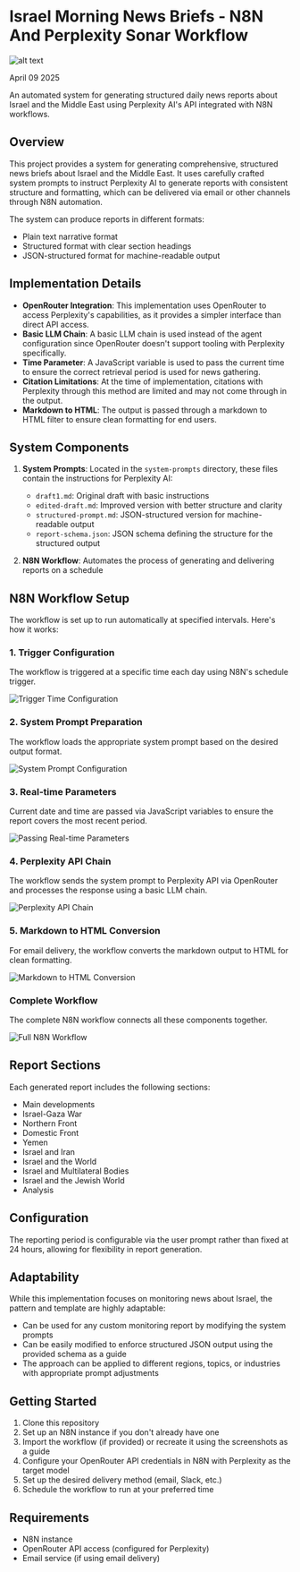 # Israel Morning News Briefs - N8N And Perplexity Sonar Workflow

 ![alt text](screenshots/full-n8n-workflow.png)

April 09 2025

An automated system for generating structured daily news reports about Israel and the Middle East using Perplexity AI's API integrated with N8N workflows.

## Overview

This project provides a system for generating comprehensive, structured news briefs about Israel and the Middle East. It uses carefully crafted system prompts to instruct Perplexity AI to generate reports with consistent structure and formatting, which can be delivered via email or other channels through N8N automation.

The system can produce reports in different formats:
- Plain text narrative format
- Structured format with clear section headings
- JSON-structured format for machine-readable output

## Implementation Details

- **OpenRouter Integration**: This implementation uses OpenRouter to access Perplexity's capabilities, as it provides a simpler interface than direct API access.
- **Basic LLM Chain**: A basic LLM chain is used instead of the agent configuration since OpenRouter doesn't support tooling with Perplexity specifically.
- **Time Parameter**: A JavaScript variable is used to pass the current time to ensure the correct retrieval period is used for news gathering.
- **Citation Limitations**: At the time of implementation, citations with Perplexity through this method are limited and may not come through in the output.
- **Markdown to HTML**: The output is passed through a markdown to HTML filter to ensure clean formatting for end users.

## System Components

1. **System Prompts**: Located in the `system-prompts` directory, these files contain the instructions for Perplexity AI:
   - `draft1.md`: Original draft with basic instructions
   - `edited-draft.md`: Improved version with better structure and clarity
   - `structured-prompt.md`: JSON-structured version for machine-readable output
   - `report-schema.json`: JSON schema defining the structure for the structured output

2. **N8N Workflow**: Automates the process of generating and delivering reports on a schedule

## N8N Workflow Setup

The workflow is set up to run automatically at specified intervals. Here's how it works:

### 1. Trigger Configuration

The workflow is triggered at a specific time each day using N8N's schedule trigger.

![Trigger Time Configuration](screenshots/trigger-time-config.png)

### 2. System Prompt Preparation

The workflow loads the appropriate system prompt based on the desired output format.

![System Prompt Configuration](screenshots/system-prompt.png)

### 3. Real-time Parameters

Current date and time are passed via JavaScript variables to ensure the report covers the most recent period.

![Passing Real-time Parameters](screenshots/passing-real-time.png)

### 4. Perplexity API Chain

The workflow sends the system prompt to Perplexity API via OpenRouter and processes the response using a basic LLM chain.

![Perplexity API Chain](screenshots/chain.png)

### 5. Markdown to HTML Conversion

For email delivery, the workflow converts the markdown output to HTML for clean formatting.

![Markdown to HTML Conversion](screenshots/md-to-html.png)

### Complete Workflow

The complete N8N workflow connects all these components together.

![Full N8N Workflow](screenshots/full-n8n-workflow.png)

## Report Sections

Each generated report includes the following sections:
- Main developments
- Israel-Gaza War
- Northern Front
- Domestic Front
- Yemen
- Israel and Iran
- Israel and the World
- Israel and Multilateral Bodies
- Israel and the Jewish World
- Analysis

## Configuration

The reporting period is configurable via the user prompt rather than fixed at 24 hours, allowing for flexibility in report generation.

## Adaptability

While this implementation focuses on monitoring news about Israel, the pattern and template are highly adaptable:
- Can be used for any custom monitoring report by modifying the system prompts
- Can be easily modified to enforce structured JSON output using the provided schema as a guide
- The approach can be applied to different regions, topics, or industries with appropriate prompt adjustments

## Getting Started

1. Clone this repository
2. Set up an N8N instance if you don't already have one
3. Import the workflow (if provided) or recreate it using the screenshots as a guide
4. Configure your OpenRouter API credentials in N8N with Perplexity as the target model
5. Set up the desired delivery method (email, Slack, etc.)
6. Schedule the workflow to run at your preferred time

## Requirements

- N8N instance
- OpenRouter API access (configured for Perplexity)
- Email service (if using email delivery)
